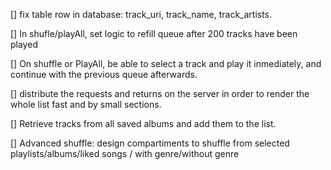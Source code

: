 [] fix table row in database: track_uri, track_name, track_artists.

[] In shufle/playAll, set logic to refill queue after 200 tracks have been played

[] On shuffle or PlayAll, be able to select a track and play it inmediately, and continue with the previous queue afterwards.

[] distribute the requests and returns on the server in order to render the whole list fast and by small sections.

[] Retrieve tracks from all saved albums and add them to the list.

[] Advanced shuffle: design compartiments to shuffle from selected playlists/albums/liked
songs / with genre/without genre

